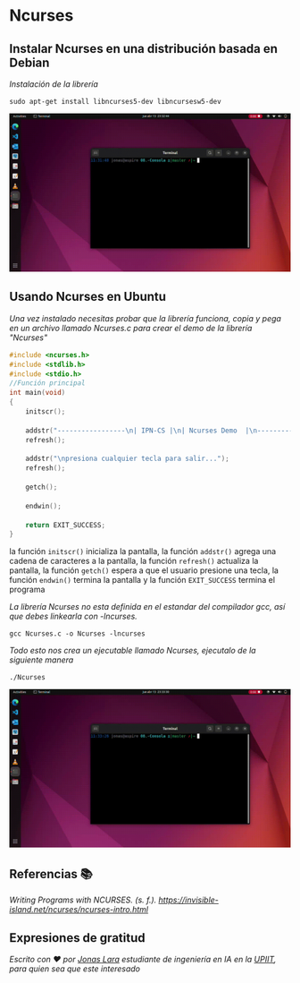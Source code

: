 # Ncurses

## Instalar Ncurses en una distribución basada en Debian

_Instalación de la librería_

```
sudo apt-get install libncurses5-dev libncursesw5-dev
```

![Ncurses-PreWork](/00.-Sources/Gifs/preworkNcurses.gif)

## Usando Ncurses en Ubuntu 

_Una vez instalado necesitas probar que la librería  funciona, copia y pega en un archivo llamado Ncurses.c para crear el demo de la librería "Ncurses"_

```c
#include <ncurses.h>
#include <stdlib.h>
#include <stdio.h>
//Función principal
int main(void)
{
    initscr();

    addstr("-----------------\n| IPN-CS |\n| Ncurses Demo  |\n-----------------\n\n");
    refresh();

    addstr("\npresiona cualquier tecla para salir...");
    refresh();

    getch();

    endwin();

    return EXIT_SUCCESS;
}
```

la función `initscr()` inicializa la pantalla, la función `addstr()` agrega una cadena de caracteres a la pantalla, la función `refresh()` actualiza la pantalla, la función `getch()` espera a que el usuario presione una tecla, la función `endwin()` termina la pantalla y la función `EXIT_SUCCESS` termina el programa

_La librería Ncurses no esta definida en el estandar del compilador gcc, así que debes linkearla con -lncurses._

```
gcc Ncurses.c -o Ncurses -lncurses
```

_Todo esto nos crea un ejecutable llamado Ncurses, ejecutalo de la siguiente manera_

```
./Ncurses
```
![GTK-PreWork](/00.-Sources/Gifs/demoNcurses.gif)

## Referencias 📚

_Writing Programs with NCURSES. (s. f.). https://invisible-island.net/ncurses/ncurses-intro.html_

## Expresiones de gratitud

_Escrito con ❤️ por [Jonas Lara](https://medium.com/@jonas_lara) estudiante de ingeniería en IA en la [UPIIT](https://www.upiit.ipn.mx/), para quien sea que este interesado_
